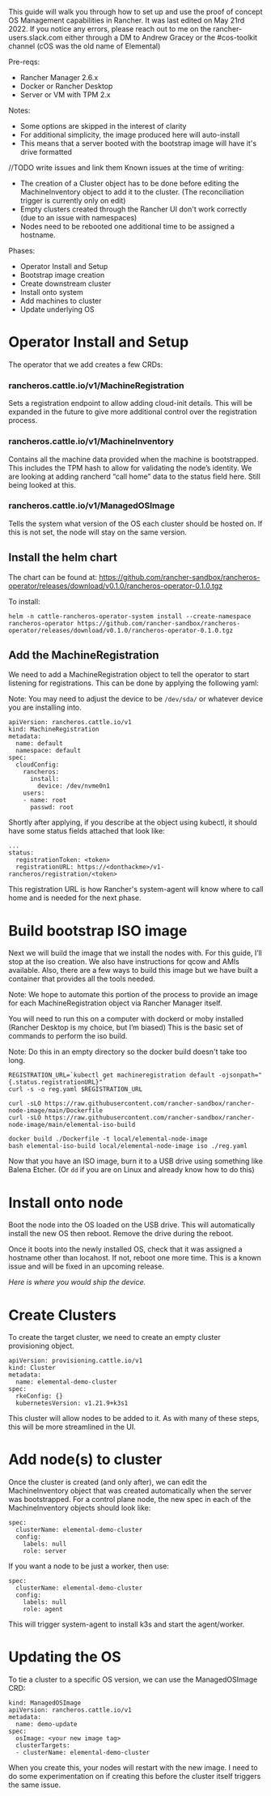 This guide will walk you through how to set up and use the proof of concept OS Management capabilities in Rancher. It was last edited on May 21rd 2022. If you notice any errors, please reach out to me on the rancher-users.slack.com either through a DM to Andrew Gracey or the #cos-toolkit channel (cOS was the old name of Elemental)

Pre-reqs:

-	Rancher Manager 2.6.x
-	Docker or Rancher Desktop
-	Server or VM with TPM 2.x

Notes:
-	Some options are skipped in the interest of clarity
-	For additional simplicity, the image produced here will auto-install 
  - This means that a server booted with the bootstrap image will have it's drive formatted

//TODO write issues and link them
Known issues at the time of writing:
-	The creation of a Cluster object has to be done before editing the MachineInventory object to add it to the cluster. (The reconciliation trigger is currently only on edit)
- Empty clusters created through the Rancher UI don't work correctly (due to an issue with namespaces)
- Nodes need to be rebooted one additional time to be assigned a hostname.


Phases:
-	Operator Install and Setup
-	Bootstrap image creation
-	Create downstream cluster 
-	Install onto system
-	Add machines to cluster
-	Update underlying OS


# Operator Install and Setup

The operator that we add creates a few CRDs:

### rancheros.cattle.io/v1/MachineRegistration
Sets a registration endpoint to allow adding cloud-init details. This will be expanded in the future to give more additional control over the registration process.

### rancheros.cattle.io/v1/MachineInventory
Contains all the machine data provided when the machine is bootstrapped. This includes the TPM hash to allow for validating the node’s identity.
We are looking at adding rancherd “call home” data to the status field here. Still being looked at this.

### rancheros.cattle.io/v1/ManagedOSImage
Tells the system what version of the OS each cluster should be hosted on. If this is not set, the node will stay on the same version.

## Install the helm chart

The chart can be found at: https://github.com/rancher-sandbox/rancheros-operator/releases/download/v0.1.0/rancheros-operator-0.1.0.tgz

To install:
```
helm -n cattle-rancheros-operator-system install --create-namespace rancheros-operator https://github.com/rancher-sandbox/rancheros-operator/releases/download/v0.1.0/rancheros-operator-0.1.0.tgz
```

## Add the MachineRegistration 

We need to add a MachineRegistration object to tell the operator to start listening for registrations. This can be done by applying the following yaml:

Note: You may need to adjust the device to be `/dev/sda/` or whatever device you are installing into.
```
apiVersion: rancheros.cattle.io/v1
kind: MachineRegistration
metadata:
  name: default
  namespace: default
spec:
  cloudConfig:
    rancheros:
      install:
        device: /dev/nvme0n1
    users:
    - name: root
      passwd: root
```

Shortly after applying, if you describe at the object using kubectl, it should have some status fields attached that look like:
```
...
status:
  registrationToken: <token>
  registrationURL: https://<donthackme>/v1-rancheros/registration/<token>
```

This registration URL is how Rancher's system-agent will know where to call home and is needed for the next phase. 

# Build bootstrap ISO image

Next we will build the image that we install the nodes with. For this guide, I’ll stop at the iso creation. We also have instructions for qcow and AMIs available. Also, there are a few ways to build this image but we have built a container that provides all the tools needed. 

Note: We hope to automate this portion of the process to provide an image for each MachineRegistration object via Rancher Manager itself.

You will need to run this on a computer with dockerd or moby installed (Rancher Desktop is my choice, but I’m biased)
This is the basic set of commands to perform the iso build.

Note: Do this in an empty directory so the docker build doesn't take too long.

```
REGISTRATION_URL=`kubectl get machineregistration default -ojsonpath="{.status.registrationURL}"`
curl -s -o reg.yaml $REGISTRATION_URL

curl -sLO https://raw.githubusercontent.com/rancher-sandbox/rancher-node-image/main/Dockerfile
curl -sLO https://raw.githubusercontent.com/rancher-sandbox/rancher-node-image/main/elemental-iso-build

docker build ./Dockerfile -t local/elemental-node-image
bash elemental-iso-build local/elemental-node-image iso ./reg.yaml
```

Now that you have an ISO image, burn it to a USB drive using something like Balena Etcher. (Or `dd` if you are on Linux and already know how to do this)

# Install onto node

Boot the node into the OS loaded on the USB drive. This will automatically install the new OS then reboot. Remove the drive during the reboot. 

Once it boots into the newly installed OS, check that it was assigned a hostname other than locahost. If not, reboot one more time. This is a known issue and will be fixed in an upcoming release.

*Here is where you would ship the device.*

# Create Clusters

To create the target cluster, we need to create an empty cluster provisioning object.

```
apiVersion: provisioning.cattle.io/v1
kind: Cluster
metadata:
  name: elemental-demo-cluster
spec:
  rkeConfig: {}
  kubernetesVersion: v1.21.9+k3s1
```

This cluster will allow nodes to be added to it. As with many of these steps, this will be more streamlined in the UI.

# Add node(s) to cluster

Once the cluster is created (and only after), we can edit the MachineInventory object that was created automatically when the server was bootstrapped.
For a control plane node, the new spec in each of the MachineInventory objects should look like: 

```
spec:
  clusterName: elemental-demo-cluster
  config:
    labels: null
    role: server
```

If you want a node to be just a worker, then use:

```
spec:
  clusterName: elemental-demo-cluster
  config:
    labels: null
    role: agent
```

This will trigger system-agent to install k3s and start the agent/worker. 

# Updating the OS

To tie a cluster to a specific OS version, we can use the ManagedOSImage CRD:

```
kind: ManagedOSImage
apiVersion: rancheros.cattle.io/v1
metadata:
  name: demo-update
spec:
  osImage: <your new image tag>
  clusterTargets:
  - clusterName: elemental-demo-cluster
```

When you create this, your nodes will restart with the new image. I need to do some experimentation on if creating this before the cluster itself triggers the same issue.

